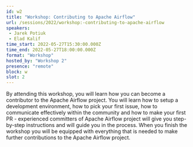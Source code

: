 ```yaml
---
id: w2
title: "Workshop: Contributing to Apache Airflow"
url: /sessions/2022/workshop:-contributing-to-apache-airflow
speakers:
 - Jarek Potiuk
 - Elad Kalif
time_start: 2022-05-27T15:30:00.000Z
time_end: 2022-05-27T18:00:00.000Z
format: "Workshop"
hosted_by: "Workshop 2"
presence: "remote"
block: w
slot: 2
---
```


By attending this workshop, you will learn how you can become a contributor to the Apache Airflow project. You will learn how to setup a development environment, how to pick your first issue, how to communicate effectively within the community and how to make your first PR - experienced committers of Apache Airflow project will give you step-by-step instructions and will guide you in the process. When you finish the workshop you will be equipped with everything that is needed to make further contributions to the Apache Airflow project.